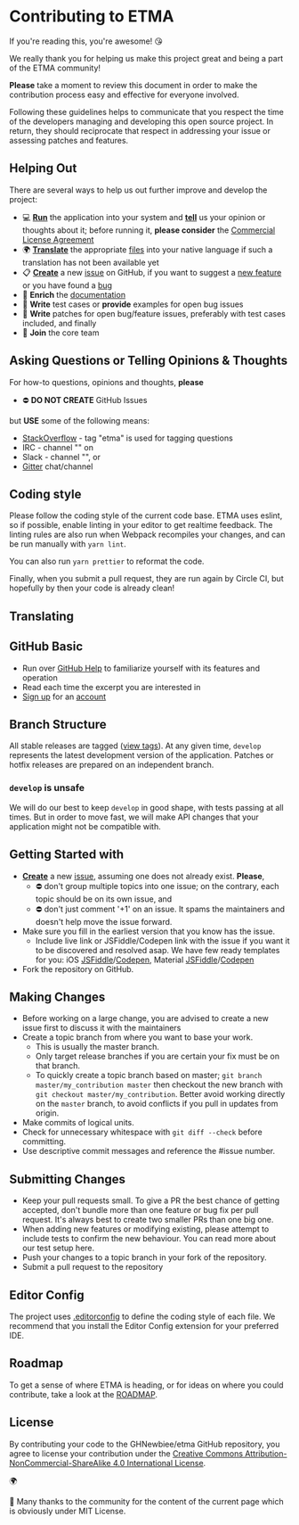 # Contributing to ETMA
If you're reading this, you're awesome! :kissing_heart:

We really thank you for helping us make this project great and being a part of the ETMA community!

**Please** take a moment to review this document in order to make the contribution process easy and effective for everyone involved.

Following these guidelines helps to communicate that you respect the time of the developers managing and developing this open source project. In return, they should reciprocate that respect in addressing your issue or assessing patches and features.

## Helping Out
There are several ways to help us out further improve and develop the project:
- :computer: **[Run](https://github.com/GHNewbiee/etma/blob/master/documentation/how_to_run.md)** the application into your system and **[tell]()** us your opinion or thoughts about it; before running it, **please consider** the [Commercial License Agreement](https://github.com/GHNewbiee/etma/blob/master/COMMERCIAL_LICENSE_AGREEMENT.md)
- :earth_africa: **[Translate](https://github.com/GHNewbiee/etma/blob/master/documentation/how_to_translate.md)** the appropriate [files]() into your native language if such a translation has not been available yet
- :clipboard: **[Create](https://github.com/GHNewbiee/etma/issues/new)** a new [issue](https://github.com/GHNewbiee/etma/blob/master/.github/ISSUE_TEMPLATE.md) on GitHub, if you want to suggest a [new feature](https://github.com/GHNewbiee/etma/blob/master/.github/ISSUE_TEMPLATE.md#1) or you have found a [bug](https://github.com/GHNewbiee/etma/blob/master/.github/ISSUE_TEMPLATE.md#2)
- :book: **Enrich** the [documentation](https://github.com/GHNewbiee/etma/tree/master/documentation)
- :pencil: **Write** test cases or **provide** examples for open bug issues
- :pencil: **Write** patches for open bug/feature issues, preferably with test cases included, and finally
- :beers: **Join** the core team

## Asking Questions or Telling Opinions & Thoughts
For how-to questions, opinions and thoughts, **please**

- :no_entry: **DO NOT CREATE** GitHub Issues

but **USE** some of the following means:
- [StackOverflow](http://stackoverflow.com/questions/tagged/etma) - tag "etma" is used for tagging questions
- IRC - channel "" on 
- Slack - channel "", or
- [Gitter](https://gitter.im/.../etma) chat/channel

## Coding style
Please follow the coding style of the current code base. ETMA uses eslint, so if possible, enable linting in your editor to get realtime feedback. The linting rules are also run when Webpack recompiles your changes, and can be run manually with `yarn lint`.

You can also run `yarn prettier` to reformat the code.

Finally, when you submit a pull request, they are run again by Circle CI, but hopefully by then your code is already clean!

## Translating


## GitHub Basic
- Run over [GitHub Help](https://help.github.com/) to familiarize yourself with its features and operation
- Read each time the excerpt you are interested in
- [Sign up](https://github.com/join) for an [account](https://help.github.com/articles/signing-up-for-a-new-github-account)

## Branch Structure
All stable releases are tagged ([view tags](https://github.com/GHNewbiee/etma/tags)). At any given time, `develop` represents the latest development version of the application. Patches or hotfix releases are prepared on an independent branch.

### `develop` is unsafe
We will do our best to keep `develop` in good shape, with tests passing at all times. But in order to move fast, we will make API changes that your application might not be compatible with.

## Getting Started with 
- **[Create](https://github.com/GHNewbiee/etma/issues/new)** a new [issue](https://github.com/GHNewbiee/etma/blob/master/.github/ISSUE_TEMPLATE.md), assuming one does not already exist. **Please**,
  * :no_entry: don't group multiple topics into one issue; on the contrary, each topic should be on its own issue, and
  * :no_entry: don't just comment '+1' on an issue. It spams the maintainers and doesn't help move the issue forward.
- Make sure you fill in the earliest version that you know has the issue.
  * Include live link or JSFiddle/Codepen link with the issue if you want it to be discovered and resolved asap. We have few ready templates for you: iOS [JSFiddle](https://jsfiddle.net/s2n1p730/)/[Codepen](https://codepen.io/nolimits4web/pen/WRRWwN), Material [JSFiddle](https://jsfiddle.net/0ogxxcvt/)/[Codepen](https://codepen.io/nolimits4web/pen/pEPPPK)	
- Fork the repository on GitHub.

## Making Changes
- Before working on a large change, you are advised to create a new issue first to discuss it with the maintainers
- Create a topic branch from where you want to base your work.
  * This is usually the master branch.
  * Only target release branches if you are certain your fix must be on that branch.
  * To quickly create a topic branch based on master; `git branch master/my_contribution master` then checkout the new branch with `git checkout master/my_contribution`. Better avoid working directly on the `master` branch, to avoid conflicts if you pull in updates from origin.
- Make commits of logical units.
- Check for unnecessary whitespace with `git diff --check` before committing.
- Use descriptive commit messages and reference the #issue number.

## Submitting Changes
- Keep your pull requests small. To give a PR the best chance of getting accepted, don't bundle more than one feature or bug fix per pull request. It's always best to create two smaller PRs than one big one.
- When adding new features or modifying existing, please attempt to include tests to confirm the new behaviour. You can read more about our test setup here.
- Push your changes to a topic branch in your fork of the repository.
- Submit a pull request to the repository

## Editor Config
The project uses [.editorconfig](http://editorconfig.org/) to define the coding style of each file. We recommend that you install the Editor Config extension for your preferred IDE.


## Roadmap
To get a sense of where ETMA is heading, or for ideas on where you could contribute, take a look at the [ROADMAP](https://github.com/GHNewbiee/etma/blob/develop/ROADMAP.md).

## License
By contributing your code to the GHNewbiee/etma GitHub repository, you agree to license your contribution under the [Creative Commons Attribution-NonCommercial-ShareAlike 4.0 International License](http://creativecommons.org/licenses/by-nc-sa/4.0/).

:earth_africa:

:blue_heart: Many thanks to the community for the content of the current page which is obviously under MIT License.
